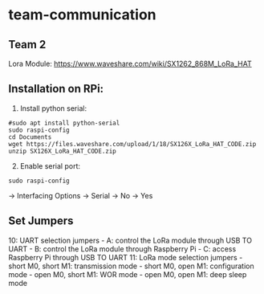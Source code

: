# team-communication
## Team 2

Lora Module: https://www.waveshare.com/wiki/SX1262_868M_LoRa_HAT

## Installation on RPi:

1) Install python serial:
```
#sudo apt install python-serial
sudo raspi-config
cd Documents
wget https://files.waveshare.com/upload/1/18/SX126X_LoRa_HAT_CODE.zip
unzip SX126X_LoRa_HAT_CODE.zip
```
2) Enable serial port:
```
sudo raspi-config
```
-> Interfacing Options -> Serial -> No -> Yes

## Set Jumpers

10: UART selection jumpers
    - A: control the LoRa module through USB TO UART
    - B: control the LoRa module through Raspberry Pi
    - C: access Raspberry Pi through USB TO UART
11: LoRa mode selection jumpers
    - short M0, short M1: transmission mode
    - short M0, open M1: configuration mode
    - open M0, short M1: WOR mode
    - open M0, open M1: deep sleep mode